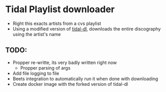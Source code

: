 # Tidal Playlist downloader

- Right this exacts artists from a cvs playlist
- Using a modified version of [tidal-dl](https://github.com/JamesTiberiusKirk/Tidal-Media-Downloader),
downloads the entire  discography using the artist's name

## TODO: 
- Propper re-writte, its very badly written right now
  - Propper parsing of args
- Add file logging to file
- Beets integration to automatically run it when done with downloading
- Create docker image with the forked version of tidal-dl
